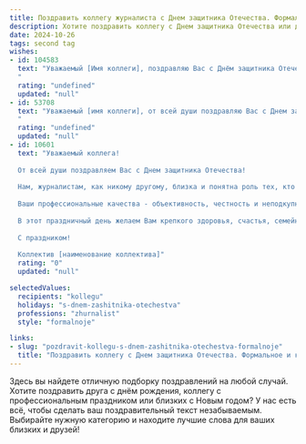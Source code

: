 ```yaml
---
title: Поздравить коллегу журналиста с Днем защитника Отечества. Формальное и красивое
description: Хотите поздравить коллегу с Днем защитника Отечества или другим праздником? Наш ИИ создаст незабываемое поздравление, а вы обязательно выделитесь среди других.  
date: 2024-10-26
tags: second tag
wishes:
- id: 104583
  text: "Уважаемый [Имя коллеги], поздравляю Вас с Днём защитника Отечества! Желаю Вам крепкого здоровья, профессиональных успехов в журналистике и благополучия во всех начинаниях.  Пусть Ваша работа всегда приносит удовлетворение и  вклад в развитие объективной и честной информации.
  "
  rating: "undefined"
  updated: "null"
- id: 53708
  text: "Уважаемый [имя коллеги], от всей души поздравляю Вас с Днем защитника Отечества! Желаю Вам крепкого здоровья,  уверенности в себе и неиссякаемого оптимизма в нелёгком труде журналиста. Пусть Ваша работа всегда будет честной, объективной и востребованной.
  "
  rating: "undefined"
  updated: "null"
- id: 10601
  text: "Уважаемый коллега!
  
  От всей души поздравляем Вас с Днем защитника Отечества!
  
  Нам, журналистам, как никому другому, близка и понятна роль тех, кто стоит на страже нашей страны. Ведь мы не только пишем и говорим о защитниках Отечества, но и сами являемся свидетелями их мужества, отваги и верности долгу.
  
  Ваши профессиональные качества - объективность, честность и неподкупность - это те же качества, которыми должен обладать настоящий защитник. Благодаря вашему труду люди узнают правду о событиях, происходящих в нашей стране и за ее пределами. Вы способствуете укреплению обороноспособности нашей Родины, воспитывая в гражданах патриотизм и любовь к Отчизне.
  
  В этот праздничный день желаем Вам крепкого здоровья, счастья, семейного благополучия и новых профессиональных успехов! Пусть Ваша работа всегда будет востребована и приносит пользу обществу!
  
  С праздником!
  
  Коллектив [наименование коллектива]"
  rating: "0"
  updated: "null"

selectedValues:
  recipients: "kollegu"
  holidays: "s-dnem-zashitnika-otechestva"
  professions: "zhurnalist"
  style: "formalnoje"

links:
- slug: "pozdravit-kollegu-s-dnem-zashitnika-otechestva-formalnoje"
  title: "Поздравить коллегу с Днем защитника Отечества. Формальное и красивое"
---
```


Здесь вы найдете отличную подборку поздравлений на любой случай. 
Хотите поздравить друга с днём рождения, коллегу с профессиональным праздником или близких с Новым годом? У нас есть всё, чтобы сделать ваш поздравительный текст незабываемым. Выбирайте нужную категорию и находите лучшие слова для ваших близких и друзей!
